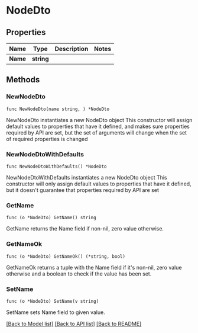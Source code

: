 # NodeDto

## Properties

Name | Type | Description | Notes
------------ | ------------- | ------------- | -------------
**Name** | **string** |  | 

## Methods

### NewNodeDto

`func NewNodeDto(name string, ) *NodeDto`

NewNodeDto instantiates a new NodeDto object
This constructor will assign default values to properties that have it defined,
and makes sure properties required by API are set, but the set of arguments
will change when the set of required properties is changed

### NewNodeDtoWithDefaults

`func NewNodeDtoWithDefaults() *NodeDto`

NewNodeDtoWithDefaults instantiates a new NodeDto object
This constructor will only assign default values to properties that have it defined,
but it doesn't guarantee that properties required by API are set

### GetName

`func (o *NodeDto) GetName() string`

GetName returns the Name field if non-nil, zero value otherwise.

### GetNameOk

`func (o *NodeDto) GetNameOk() (*string, bool)`

GetNameOk returns a tuple with the Name field if it's non-nil, zero value otherwise
and a boolean to check if the value has been set.

### SetName

`func (o *NodeDto) SetName(v string)`

SetName sets Name field to given value.



[[Back to Model list]](../README.md#documentation-for-models) [[Back to API list]](../README.md#documentation-for-api-endpoints) [[Back to README]](../README.md)


